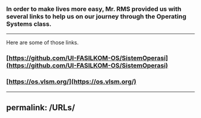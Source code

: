 ### In order to make lives more easy, Mr. RMS provided us with several links to help us on our journey through the Operating Systems class.
---
Here are some of those links.

### [https://github.com/UI-FASILKOM-OS/SistemOperasi](https://github.com/UI-FASILKOM-OS/SistemOperasi)
### [https://os.vlsm.org/](https://os.vlsm.org/)

---
permalink: /URLs/
---
